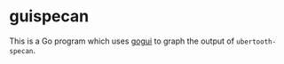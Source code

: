 # guispecan

This is a Go program which uses [gogui](https://github.com/unixpickle/gogui) to graph the output of `ubertooth-specan`.
